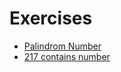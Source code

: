 # Exercises

- [Palindrom Number](https://github.com/Luizrebelatto/algorithms-exercises-repo/tree/master/Palindrome%20Number)
- [217 contains number](https://github.com/Luizrebelatto/algorithms-exercises-repo/blob/master/217%20Contains%20Duplicate/217-contains-duplicate.js)
